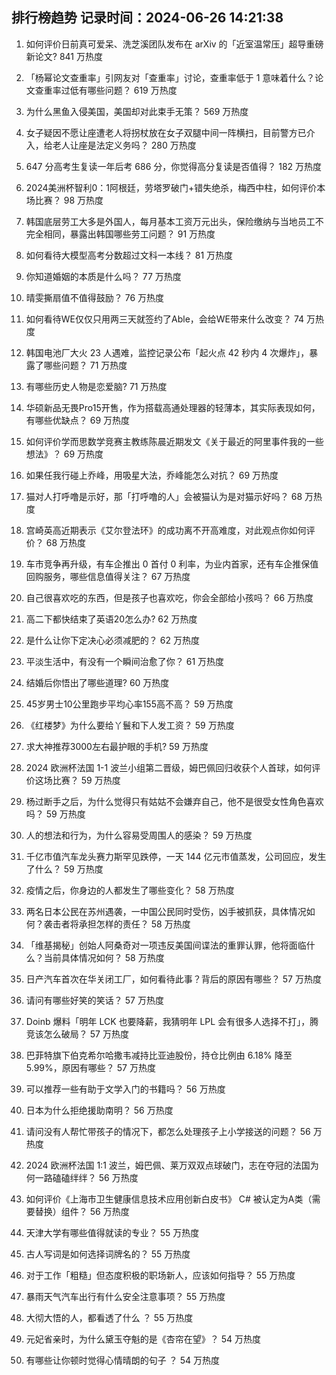 
## 排行榜趋势 记录时间：2024-06-26 14:21:38
  
  1. 如何评价日前真可爱呆、洗芝溪团队发布在 arXiv 的「近室温常压」超导重磅新论文? 841 万热度
    
  2. 「杨幂论文查重率」引网友对「查重率」讨论，查重率低于 1 意味着什么？论文查重率过低有哪些问题？ 619 万热度
    
  3. 为什么黑鱼入侵美国，美国却对此束手无策？ 569 万热度
    
  4. 女子疑因不愿让座遭老人将拐杖放在女子双腿中间一阵横扫，目前警方已介入，给老人让座是法定义务吗？ 280 万热度
    
  5. 647 分高考生复读一年后考 686 分，你觉得高分复读是否值得？ 182 万热度
    
  6. 2024美洲杯智利0：1阿根廷，劳塔罗破门+错失绝杀，梅西中柱，如何评价本场比赛？ 98 万热度
    
  7. 韩国底层劳工大多是外国人，每月基本工资万元出头，保险缴纳与当地员工不完全相同，暴露出韩国哪些劳工问题？ 91 万热度
    
  8. 如何看待大模型高考分数超过文科一本线？ 81 万热度
    
  9. 你知道婚姻的本质是什么吗？ 77 万热度
    
  10. 晴雯撕扇值不值得鼓励？ 76 万热度
    
  11. 如何看待WE仅仅只用两三天就签约了Able，会给WE带来什么改变？ 74 万热度
    
  12. 韩国电池厂大火 23 人遇难，监控记录公布「起火点 42 秒内 4 次爆炸」，暴露了哪些问题？ 71 万热度
    
  13. 有哪些历史人物是恋爱脑? 71 万热度
    
  14. 华硕新品无畏Pro15开售，作为搭载高通处理器的轻薄本，其实际表现如何，有哪些优缺点？ 69 万热度
    
  15. 如何评价学而思数学竞赛主教练陈晨近期发文《关于最近的阿里事件我的一些想法》？ 69 万热度
    
  16. 如果任我行碰上乔峰，用吸星大法，乔峰能怎么对抗？ 69 万热度
    
  17. 猫对人打呼噜是示好，那「打呼噜的人」会被猫认为是对猫示好吗？ 68 万热度
    
  18. 宫崎英高近期表示《艾尔登法环》的成功离不开高难度，对此观点你如何评价？ 68 万热度
    
  19. 车市竞争再升级，有车企推出 0 首付 0 利率，为业内首家，还有车企推保值回购服务，哪些信息值得关注？ 67 万热度
    
  20. 自己很喜欢吃的东西，但是孩子也喜欢吃，你会全部给小孩吗？ 66 万热度
    
  21. 高二下都快结束了英语20怎么办? 62 万热度
    
  22. 是什么让你下定决心必须减肥的？ 62 万热度
    
  23. 平淡生活中，有没有一个瞬间治愈了你？ 61 万热度
    
  24. 结婚后你悟出了哪些道理? 60 万热度
    
  25. 45岁男士10公里跑步平均心率155高不高？ 59 万热度
    
  26. 《红楼梦》为什么要给丫鬟和下人发工资？ 59 万热度
    
  27. 求大神推荐3000左右最护眼的手机? 59 万热度
    
  28. 2024 欧洲杯法国 1-1 波兰小组第二晋级，姆巴佩回归收获个人首球，如何评价这场比赛？ 59 万热度
    
  29. 杨过断手之后，为什么觉得只有姑姑不会嫌弃自己，他不是很受女性角色喜欢吗？ 59 万热度
    
  30. 人的想法和行为，为什么容易受周围人的感染？ 59 万热度
    
  31. 千亿市值汽车龙头赛力斯罕见跌停，一天 144 亿元市值蒸发，公司回应，发生了什么？ 59 万热度
    
  32. 疫情之后，你身边的人都发生了哪些变化？ 58 万热度
    
  33. 两名日本公民在苏州遇袭，一中国公民同时受伤，凶手被抓获，具体情况如何？袭击者将承担怎样的责任？ 58 万热度
    
  34. 「维基揭秘」创始人阿桑奇对一项违反美国间谍法的重罪认罪，他将面临什么？当前具体情况如何？ 58 万热度
    
  35. 日产汽车首次在华关闭工厂，如何看待此事？背后的原因有哪些？ 57 万热度
    
  36. 请问有哪些好笑的笑话？ 57 万热度
    
  37. Doinb 爆料「明年 LCK 也要降薪，我猜明年 LPL 会有很多人选择不打」，腾竞该怎么破局？ 57 万热度
    
  38. 巴菲特旗下伯克希尔哈撒韦减持比亚迪股份，持仓比例由 6.18% 降至 5.99%，原因有哪些？ 57 万热度
    
  39. 可以推荐一些有助于文学入门的书籍吗？ 56 万热度
    
  40. 日本为什么拒绝援助南明？ 56 万热度
    
  41. 请问没有人帮忙带孩子的情况下，都怎么处理孩子上小学接送的问题？ 56 万热度
    
  42. 2024 欧洲杯法国 1:1 波兰，姆巴佩、莱万双双点球破门，志在夺冠的法国为何一路磕磕绊绊？ 56 万热度
    
  43. 如何评价《上海市卫生健康信息技术应用创新白皮书》 C# 被认定为A类（需要替换）组件？ 56 万热度
    
  44. 天津大学有哪些值得就读的专业？ 55 万热度
    
  45. 古人写词是如何选择词牌名的？ 55 万热度
    
  46. 对于工作「粗糙」但态度积极的职场新人，应该如何指导？ 55 万热度
    
  47. 暴雨天气汽车出行有什么安全注意事项？ 55 万热度
    
  48. 大彻大悟的人，都看透了什么 ？ 55 万热度
    
  49. 元妃省亲时，为什么黛玉夺魁的是《杏帘在望》？ 54 万热度
    
  50. 有哪些让你顿时觉得心情晴朗的句子 ？ 54 万热度
    